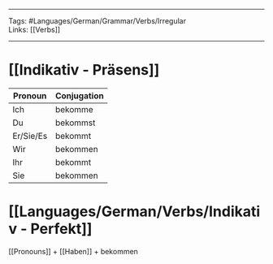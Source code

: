 ___
Tags: #Languages/German/Grammar/Verbs/Irregular  
Links: [[Verbs]]
___
# [[Indikativ - Präsens]]
Pronoun|Conjugation
------------ | ------------
Ich | bekomme
Du | bekommst
Er/Sie/Es | bekommt
Wir | bekommen
Ihr | bekommt
Sie | bekommen


# [[Languages/German/Verbs/Indikativ - Perfekt]]
[[Pronouns]] + [[Haben]] + bekommen